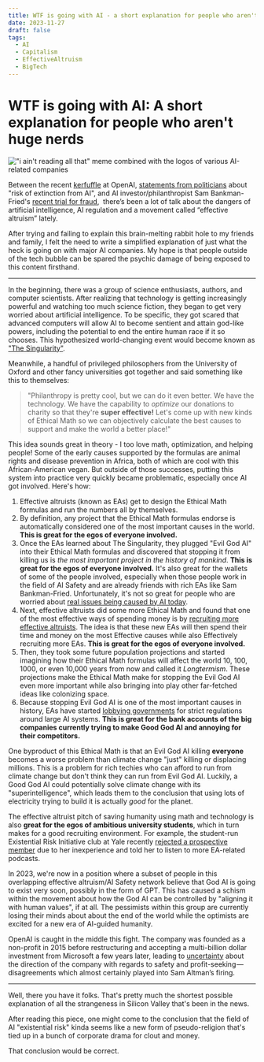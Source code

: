 ```yaml
---
title: WTF is going with AI - a short explanation for people who aren't huge nerds
date: 2023-11-27
draft: false
tags:
  - AI
  - Capitalism
  - EffectiveAltruism
  - BigTech
---
```

# WTF is going with AI: A short explanation for people who aren't huge nerds

!["i ain't reading all that" meme combined with the logos of various AI-related companies](images/ai-tldr/ai-tldr.jpg)

Between the recent [kerfuffle](https://www.reuters.com/technology/sam-altman-return-openai-ceo-2023-11-22/) at OpenAI, [statements from politicians](https://www.gov.uk/government/speeches/prime-ministers-speech-on-ai-26-october-2023) about "risk of extinction from AI", and AI investor/philanthropist Sam Bankman-Fried's [recent trial for fraud](https://www.wired.com/story/sbf-trial-sam-bankman-fried-ftx-testimony/),  there’s been a lot of talk about the dangers of artificial intelligence, AI regulation and a movement called “effective altruism” lately.

After trying and failing to explain this brain-melting rabbit hole to my friends and family, I felt the need to write a simplified explanation of just what the heck is going on with major AI companies. My hope is that people outside of the tech bubble can be spared the psychic damage of being exposed to this content firsthand.

---

In the beginning, there was a group of science enthusiasts, authors, and computer scientists. After realizing that technology is getting increasingly powerful and watching too much science fiction, they began to get very worried about artificial intelligence. To be specific, they got scared that advanced computers will allow AI to become sentient and attain god-like powers, including the potential to end the entire human race if it so chooses. This hypothesized world-changing event would become known as ["The Singularity"](https://en.wikipedia.org/wiki/Technological_singularity).

Meanwhile, a handful of privileged philosophers from the University of Oxford and other fancy universities got together and said something like this to themselves:

> "Philanthropy is pretty cool, but we can do it even better. We have the technology. We have the capability to _optimize_ our donations to charity so that they're **super effective!** Let's come up with new kinds of Ethical Math so we can objectively calculate the best causes to support and make the world a better place!" 

This idea sounds great in theory - I too love math, optimization, and helping people! Some of the early causes supported by the formulas are animal rights and disease prevention in Africa, both of which are cool with this African-American vegan. But outside of those successes, putting this system into practice very quickly became problematic, especially once AI got involved. Here's how:

1. Effective altruists (known as EAs) get to design the Ethical Math formulas and run the numbers all by themselves.
2. By definition, any project that the Ethical Math formulas endorse is automatically considered one of the most important causes in the world. **This is great for the egos of everyone involved.**
3. Once the EAs learned about The Singularity, they plugged "Evil God AI" into their Ethical Math formulas and discovered that stopping it from killing us is _the most important project in the history of mankind_. **This is great for the egos of everyone involved.** It's also great for the wallets of some of the people involved, especially when those people work in the field of AI Safety and are already friends with rich EAs like Sam Bankman-Fried. Unfortunately, it's not so great for people who are worried about [real issues being caused by AI today](https://www.theguardian.com/technology/2023/oct/29/ai-doomsday-warnings-a-distraction-from-the-danger-it-already-poses-warns-expert).
4. Next, effective altruists did some more Ethical Math and found that one of the most effective ways of spending money is by [recruiting more effective altruists](https://www.openphilanthropy.org/focus/ea-global-health-and-wellbeing/). The idea is that these new EAs will then spend their time and money on the most Effective causes while also Effectively recruiting more EAs. **This is great for the egos of everyone involved.**
5. Then, they took some future population projections and started imagining how their Ethical Math formulas will affect the world 10, 100, 1000, or even 10,000 years from now  and called it _Longtermism_. These projections make the Ethical Math make for stopping the Evil God AI even more important while also bringing into play other far-fetched ideas like colonizing space.
6. Because stopping Evil God AI is one of the most important causes in history, EAs have started [lobbying governments](https://www.politico.com/news/2023/10/13/open-philanthropy-funding-ai-policy-00121362) for strict regulations around large AI systems. **This is great for the bank accounts of the big companies currently trying to make Good God AI and annoying for their competitors.**

One byproduct of this Ethical Math is that an Evil God AI killing **everyone** becomes a worse problem than climate change "just" killing or displacing millions. This is a problem for rich techies who can afford to run from climate change but don't think they can run from Evil God AI. Luckily, a Good God AI could potentially solve climate change with its "superintelligence", which leads them to the conclusion that using lots of electricity trying to build it is actually _good_ for the planet. 

The effective altruist pitch of saving humanity using math and technology is also  **great for the egos of ambitious university students**, which in turn makes for a good recruiting environment. For example, the student-run Existential Risk Initiative club at Yale recently [rejected a prospective member](https://www.theatlantic.com/ideas/archive/2023/09/yale-college-undergrad-clubs-competitive/675219/) due to her inexperience and told her to listen to more EA-related podcasts.

In 2023, we're now in a position where a subset of people in this overlapping effective altruism/AI Safety network believe that God AI is going to exist very soon, possibly in the form of GPT. This has caused a schism within the movement about how the God AI can be controlled by "aligning it with human values", if at all. The pessimists within this group are currently losing their minds about about the end of the world while the optimists are excited for a new era of AI-guided humanity.

OpenAI is caught in the middle this fight. The company was founded as a non-profit in 2015 before restructuring and accepting a multi-billion dollar investment from Microsoft a few years later, leading to [uncertainty](https://venturebeat.com/ai/as-anthropic-seeks-billions-to-take-on-openai-industrial-capture-is-nigh-or-is-it/) about the direction of the company with regards to safety and profit-seeking — disagreements which almost certainly played into Sam Altman’s firing.

---

Well, there you have it folks. That's pretty much the shortest possible explanation of all the strangeness in Silicon Valley that's been in the news. 

After reading this piece, one might come to the conclusion that the field of AI "existential risk" kinda seems like a new form of pseudo-religion that's tied up in a bunch of corporate drama for clout and money.

That conclusion would be correct.